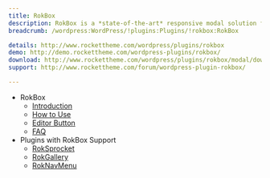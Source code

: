 ```yaml
---
title: RokBox
description: RokBox is a *state-of-the-art* responsive modal solution for WordPress with support for images, videos, widgets and much more.
breadcrumb: /wordpress:WordPress/!plugins:Plugins/!rokbox:RokBox

details: http://www.rockettheme.com/wordpress/plugins/rokbox
demo: http://demo.rockettheme.com/wordpress-plugins/rokbox/
download: http://www.rockettheme.com/wordpress/plugins/rokbox/modal/downloads
support: http://www.rockettheme.com/forum/wordpress-plugin-rokbox/

---
```


* RokBox
    * [Introduction](INDEX.md)
    * [How to Use](how_to_use.md)
    * [Editor Button](editor_button.md)
    * [FAQ](faq.md)
* Plugins with RokBox Support
	* [RokSprocket](../roksprocket/)
	* [RokGallery](../rokgallery/)
	* [RokNavMenu](../roknavmenu/)
